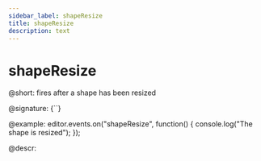 ```yaml
---
sidebar_label: shapeResize
title: shapeResize
description: text
---
```


# shapeResize

@short: fires after a shape has been resized

@signature: {``}

@example:
editor.events.on("shapeResize", function() {
    console.log("The shape is resized");
});

@descr: